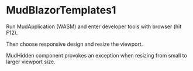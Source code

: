 # MudBlazorTemplates1

Run MudApplication (WASM) and enter developer tools with browser (hit F12).

Then choose responsive design and resize the viewport.

MudHidden component provokes an exception when resizing from small to larger viewport size.

